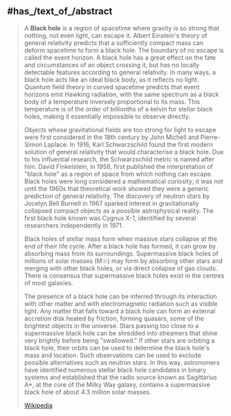 ﻿---
aliases:
- "Black hole"
has_id_wikidata: Q589
short_name:
- TN
- ЧД
- ČL
- SL
- BH
- BN
different_from:
- "[[_Standards/WikiData/WD~white hole,131468]]"
- "[[_Standards/WikiData/WD~black dwarf,5976]]"
opposite_of: "[[_Standards/WikiData/WD~white hole,131468]]"
has_characteristic:
- "[[_Standards/WikiData/WD~angular momentum,161254]]"
- "[[_Standards/WikiData/WD~gravitational wave,190035]]"
- "[[_Standards/WikiData/WD~Tolman–Oppenheimer–Volkoff limit,1139232]]"
- "[[_Standards/WikiData/WD~electric charge,1111]]"
- '[[_Standards/WikiData/WD~mass,11423]]'
has_part_s_:
- "[[_Standards/WikiData/WD~event horizon,181741]]"
- "[[_Standards/WikiData/WD~gravitational singularity,201721]]"
- '[[_Standards/WikiData/WD~firewall,5452017]]'
has_effect: "[[_Standards/WikiData/WD~Hawking radiation,497396]]"
subclass_of: "[[_Standards/WikiData/WD~massive compact halo object,1457669]]"
topic_s_main_template: "[[_Standards/WikiData/WD~Template_Black holes,6720830]]"
schematic:
- "http://commons.wikimedia.org/wiki/Special:FilePath/Black%20hole%20details-ru.svg"
- "http://commons.wikimedia.org/wiki/Special:FilePath/Black%20hole%20details.svg"
- "http://commons.wikimedia.org/wiki/Special:FilePath/Black%20hole%20details%20af.jpg"
- "http://commons.wikimedia.org/wiki/Special:FilePath/Black%20hole%20details%20in%20bengali%20version..png"
- "http://commons.wikimedia.org/wiki/Special:FilePath/Black%20hole%20zoom2.tif"
- "http://commons.wikimedia.org/wiki/Special:FilePath/Cierna%20diera-az.png"
- "http://commons.wikimedia.org/wiki/Special:FilePath/Cierna%20diera.png"
- "http://commons.wikimedia.org/wiki/Special:FilePath/Gergin%20ufuk.svg"
- "http://commons.wikimedia.org/wiki/Special:FilePath/Penrose%20Diagrams%20of%20various%20black%20hole%20solutions.svg"
spoken_text_audio:
- "http://commons.wikimedia.org/wiki/Special:FilePath/Nl-Zwart%20gat-article.ogg"
- "http://commons.wikimedia.org/wiki/Special:FilePath/Hy-%D5%8D%D6%87%20%D5%AD%D5%B8%D5%BC%D5%B8%D5%B9%20%28Black%20hole%29.ogg"
Commons_gallery: "Black hole"
Commons_category: "Black holes"
Krugosvet_article: nauka_i_tehnika/astronomiya/CHERNAYA_DIRA.html
instance_of: "[[_Standards/WikiData/WD~astronomical object type,17444909]]"
image: "http://commons.wikimedia.org/wiki/Special:FilePath/Black%20hole%20-%20Messier%2087%20crop%20max%20res.jpg"
Stack_Exchange_tag: "https://physics.stackexchange.com/tags/black-holes"
video: "http://commons.wikimedia.org/wiki/Special:FilePath/NASA%20Black%20Hole%20Visualization%20Takes%20Viewers%20Beyond%20the%20Brink%20%28SVS14576%20BH%20Plunge%20Mollweide%208192x4096%2060%29.webm"
studied_in: '[[_Standards/WikiData/WD~astrophysics,37547]]'
OmegaWiki_Defined_Meaning: 8329
---

## #has_/text_of_/abstract 

> A **Black hole** is a region of spacetime where gravity is so strong that nothing, not even light, can escape it. Albert Einstein's theory of general relativity predicts that a sufficiently compact mass can deform spacetime to form a black hole. The boundary of no escape is called the event horizon. A black hole has a great effect on the fate and circumstances of an object crossing it, but has no locally detectable features according to general relativity. In many ways, a black hole acts like an ideal black body, as it reflects no light. Quantum field theory in curved spacetime predicts that event horizons emit Hawking radiation, with the same spectrum as a black body of a temperature inversely proportional to its mass. This temperature is of the order of billionths of a kelvin for stellar black holes, making it essentially impossible to observe directly.
>
> Objects whose gravitational fields are too strong for light to escape were first considered in the 18th century by John Michell and Pierre-Simon Laplace. In 1916, Karl Schwarzschild found the first modern solution of general relativity that would characterise a black hole. Due to his influential research, the Schwarzschild metric is named after him. David Finkelstein, in 1958, first published the interpretation of "black hole" as a region of space from which nothing can escape. Black holes were long considered a mathematical curiosity; it was not until the 1960s that theoretical work showed they were a generic prediction of general relativity. The discovery of neutron stars by Jocelyn Bell Burnell in 1967 sparked interest in gravitationally collapsed compact objects as a possible astrophysical reality. The first black hole known was Cygnus X-1, identified by several researchers independently in 1971.
>
> Black holes of stellar mass form when massive stars collapse at the end of their life cycle. After a black hole has formed, it can grow by absorbing mass from its surroundings. Supermassive black holes of millions of solar masses (M☉) may form by absorbing other stars and merging with other black holes, or via direct collapse of gas clouds. There is consensus that supermassive black holes exist in the centres of most galaxies.
>
> The presence of a black hole can be inferred through its interaction with other matter and with electromagnetic radiation such as visible light. Any matter that falls toward a black hole can form an external accretion disk heated by friction, forming quasars, some of the brightest objects in the universe. Stars passing too close to a supermassive black hole can be shredded into streamers that shine very brightly before being "swallowed." If other stars are orbiting a black hole, their orbits can be used to determine the black hole's mass and location. Such observations can be used to exclude possible alternatives such as neutron stars. In this way, astronomers have identified numerous stellar black hole candidates in binary systems and established that the radio source known as Sagittarius A*, at the core of the Milky Way galaxy, contains a supermassive black hole of about 4.3 million solar masses.
>
> [Wikipedia](https://en.wikipedia.org/wiki/Black%20hole)


